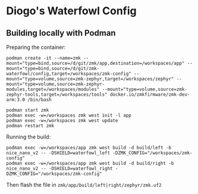 # Diogo's Waterfowl Config

## Building locally with Podman

Preparing the container:

```
podman create -it --name=zmk --mount="type=bind,source=/d/git/zmk/app,destination=/workspaces/app" --mount="type=bind,source=/d/git/zmk-waterfowl/config,target=/workspaces/zmk-config" --mount="type=volume,source=zmk-zephyr,target=/workspaces/zephyr" --mount="type=volume,source=zmk-zephyr-modules,target=/workspaces/modules" --mount="type=volume,source=zmk-zephyr-tools,target=/workspaces/tools" docker.io/zmkfirmware/zmk-dev-arm:3.0 /bin/bash

podman start zmk
podman exec -w=/workspaces zmk west init -l app
podman exec -w=/workspaces zmk west update
podman restart zmk
```

Running the build:

```
podman exec -w=/workspaces/app zmk west build -d build/left -b nice_nano_v2 -- -DSHIELD=waterfowl_left -DZMK_CONFIG="/workspaces/zmk-config"
podman exec -w=/workspaces/app zmk west build -d build/right -b nice_nano_v2 -- -DSHIELD=waterfowl_right -DZMK_CONFIG="/workspaces/zmk-config"
```

Then flash the file in `zmk/app/build/left|right/zephyr/zmk.uf2`
